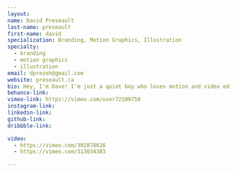 ```yaml
---
layout:
name: David Preseault
last-name: preseault
first-name: david
specialization: Branding, Motion Graphics, Illustration
specialty:
  - branding
  - motion graphics
  - illustration
email: dprezoh@gmail.com
website: preseault.ca
bio: Hey, I'm Dave! I'm just a quiet boy who loves motion and video editing. Buy Melodrama by Lorde on iTunes!
behance-link:
vimeo-link: https://vimeo.com/user72109750
instagram-link:
linkedin-link:
github-link:
dribbble-link:

video:
  - https://vimeo.com/302878626
  - https://vimeo.com/313034383

---
```

